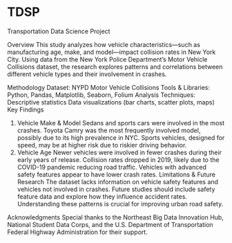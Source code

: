 # TDSP
Transportation Data Science Project

Overview
This study analyzes how vehicle characteristics—such as manufacturing age, make, and model—impact collision rates in New York City. Using data from the New York Police Department’s Motor Vehicle Collisions dataset, the research explores patterns and correlations between different vehicle types and their involvement in crashes.

Methodology
Dataset: NYPD Motor Vehicle Collisions
Tools & Libraries: Python, Pandas, Matplotlib, Seaborn, Folium
Analysis Techniques:
Descriptive statistics
Data visualizations (bar charts, scatter plots, maps)
Key Findings
1. Vehicle Make & Model
Sedans and sports cars were involved in the most crashes.
Toyota Camry was the most frequently involved model, possibly due to its high prevalence in NYC.
Sports vehicles, designed for speed, may be at higher risk due to riskier driving behavior.
2. Vehicle Age
Newer vehicles were involved in fewer crashes during their early years of release.
Collision rates dropped in 2019, likely due to the COVID-19 pandemic reducing road traffic.
Vehicles with advanced safety features appear to have lower crash rates.
Limitations & Future Research
The dataset lacks information on vehicle safety features and vehicles not involved in crashes.
Future studies should include safety feature data and explore how they influence accident rates.
Understanding these patterns is crucial for improving urban road safety.

Acknowledgments
Special thanks to the Northeast Big Data Innovation Hub, National Student Data Corps, and the U.S. Department of Transportation Federal Highway Administration for their support.
